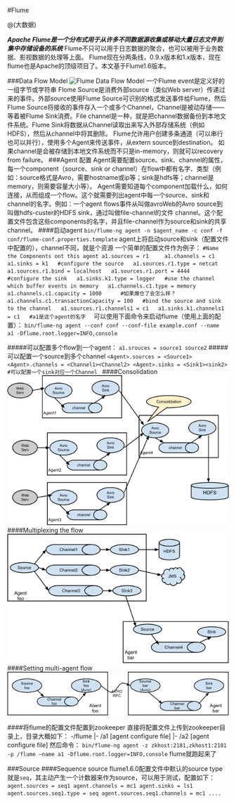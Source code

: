 #Flume

@(大数据)

***Apache Flume是一个分布式用于从许多不同数据源收集或移动大量日志文件到集中存储设备的系统***
Flume不只可以用于日志数据的聚合，也可以被用于业务数据、影视数据的处理等上面。
Flume现在分两条线，0.9.x版本和1.x版本，现在flume也是Apache的顶级项目了。本文基于Flume1.6版本。

###Data Flow Model
![Flume Data Flow Model](http://flume.apache.org/_images/UserGuide_image00.png)
一个Flume event是定义好的一组字节或字符串
Flome Source是消费外部source（类似Web server）传递过来的事件。外部source使用Flume Source可识别的格式发送事件给Flume，然后Flume Source将接收的事件存入一个或多个Channel，Channel是被动存储——等着被Flume Sink消费。File channel是一种，就是把channel数据备份到本地文件系统。Flume Sink将数据从Channel读取出来写入外部存储系统（例如HDFS），然后从channel中将其删除。
Flume允许用户创建多条通道（可以串行也可以并行），使用多个Agent来传送事件，从extern source到destination。
如果channel是会被存储到本地文件系统而不只是in-memory，则就可以recovery from failure。
###Agent 配置
Agent需要配置source、sink、channel的属性，每一个component（source、sink or channel）在flow中都有名字、类型（例如：source格式是Avro，需要hostname或ip等；sink是hdfs等；channel是memory，则需要容量大小等）。
Agent需要知道每个component加载什么，如何连接，从而组成一个flow。这个就需要列出agent中每一个source、sink和channel的名字。例如：一个agent flows事件从叫做avroWeb的Avro source到叫做hdfs-custer的HDFS sink，通过叫做file-channel的文件 channel。这个配置文件包含这些components的名字，并且file-channel作为source和sink的共享channel。
####启动agent
`bin/flume-ng agent -n $agent_name -c conf -f conf/flume-conf.properties.template`
agent上将启动source和sink（配置文件中配置的），channel不同，就是个资源
一个简单的配置文件作为例子：
`
    #Name the Components ont this agent
a1.sources = r1    
a1.channels = c1  
a1.sinks = k1  
 #configure the source  
 a1.sources.r1.type = netcat  
 a1.sources.r1.bind = localhost  
 a1.sources.r1.port = 4444  
 #configure the sink  
 a1.sinks.k1.type = logger  
  #use the channel which buffer events in memory  
  a1.channels.c1.type = memory  
  a1.channels.c1.capacity = 1000      #如果爆仓了会怎么样？  
  a1.channels.c1.transactionCapacity = 100  
   #bind the source and sink to the channel  
   a1.sources.r1.channels1 = c1  
   a1.sinks.k1.channels1 = c1  
   #a1是这个agent的名字  
`
可以使用下面命令来启动flume（使用上面的配置）：
`bin/flume-ng agent --conf conf --conf-file example.conf --name a1 -Dflume.root.logger=INFO,console`

#####可以配置多个flow到一个agent：
`a1.srouces = source1 source2`
#####可以配置一个source到多个channel
`<Agent>.sources = <Source1>
<Agent>.channels = <Channel1><Channel2>
<Agent>.sinks = <Sink1><sink2> #可以配置一个sink对应一个Channel
`
####Consolidation
![Alt text](./1460364820417.png)
####Multiplexing the flow
![Alt text](./1460364834581.png)
####Setting multi-agent flow
![Alt text](./1460364850370.png)

####将flume的配置文件配置到zookeeper
直接将配置文件上传到zookeeper目录上，目录大概如下：
-/flume
   |- /a1  [agent configure file]
   |- /a2  [agent configure file]
然后命令：
`bin/flume-ng agent -z zkhost:2181,zkhost1:2181 -p /flume –name a1 -Dflume.root.logger=INFO,console` flume就跑起来了

###Source
####Sequence source
flume1.6.0配置文件中默认的source type就是`seq`，其主动产生一个计数器来作为source，可以用于测试，配置如下：
`
agent.sources = seq1
agent.channels = mc1
agent.sinks = ls1
agent.sources.seq1.type = seq
agent.sources.seq1.channels = mc1
....
`



